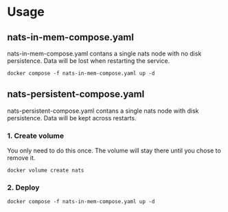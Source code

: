 # Usage
## nats-in-mem-compose.yaml
nats-in-mem-compose.yaml contans a single nats node with no disk persistence. Data will be lost when restarting the service.


```
docker compose -f nats-in-mem-compose.yaml up -d
```


## nats-persistent-compose.yaml
nats-persistent-compose.yaml contans a single nats node with disk persistence. Data will be kept across restarts.

### 1. Create volume
You only need to do this once. The volume will stay there until you chose to remove it.
```
docker volume create nats
```

### 2. Deploy
```
docker compose -f nats-in-mem-compose.yaml up -d
```
